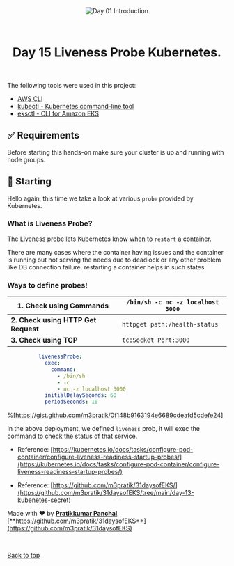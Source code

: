 <div align="center" id="top"> 
  <img src="./.github/app.gif" alt="Day 01 Introduction" />

  &#xa0;

</div>

<h1 align="center">Day 15 Liveness Probe Kubernetes.</h1>


<br>

The following tools were used in this project:

- [AWS CLI](https://aws.amazon.com/cli/)
- [kubectl - Kubernetes command-line tool](https://kubernetes.io/docs/tasks/tools/)
- [eksctl - CLI for Amazon EKS ](https://eksctl.io/)
## :white_check_mark: Requirements ##

Before starting this hands-on make sure your cluster is up and running with node groups.

## :checkered_flag: Starting ##

Hello again, this time we take a look at various `probe` provided by Kubernetes.

### What is Liveness Probe?

The Liveness probe lets Kubernetes know when to `restart` a container.

There are many cases where the container having issues and the container is running but not serving the needs due to deadlock or any other problem like DB connection failure. restarting a container helps in such states.

### Ways to define probes!

| 1\. Check using Commands | `/bin/sh -c nc -z localhost 3000` |
| --- | --- |
| **2\. Check using HTTP Get Request** | `httpget path:/health-status` |
| **3\. Check using TCP** | `tcpSocket Port:3000` |

```yaml
          livenessProbe:
            exec:
              command:
                - /bin/sh
                - -c
                - nc -z localhost 3000
            initialDelaySeconds: 60
            periodSeconds: 10
```

%[https://gist.github.com/m3pratik/0f148b9163194e6689cdeafd5cdefe24] 

In the above deployment, we defined `liveness` prob, it will exec the command to check the status of that service.

* Reference: [https://kubernetes.io/docs/tasks/configure-pod-container/configure-liveness-readiness-startup-probes/](https://kubernetes.io/docs/tasks/configure-pod-container/configure-liveness-readiness-startup-probes/)
    
* Reference: [https://github.com/m3pratik/31daysofEKS/](https://github.com/m3pratik/31daysofEKS/tree/main/day-13-kubenetes-secret)
    

Made with ❤️ by [**Pratikkumar Panchal**](https://www.linkedin.com/in/m3pratik/). [**https://github.com/m3pratik/31daysofEKS**](https://github.com/m3pratik/31daysofEKS)

&#xa0;

<a href="#top">Back to top</a>
